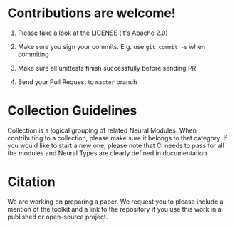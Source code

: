 # Contributions are welcome!

1) Please take a look at the LICENSE (it's Apache 2.0)

2) Make sure you sign your commits. E.g. use ``git commit -s`` when commiting

3) Make sure all unittests finish successfully before sending PR

4) Send your Pull Request to `master` branch


# Collection Guidelines
Collection is a logical grouping of related Neural Modules. When contributing to a collection, please make sure it belongs to that category. If you would like to start a new one, please note that CI needs to pass for all the modules and Neural Types are clearly defined in documentation


# Citation
We are working on preparing a paper. We request you to please include a mention of the toolkit and a link to the repository if you use this work in a published or open-source project.
